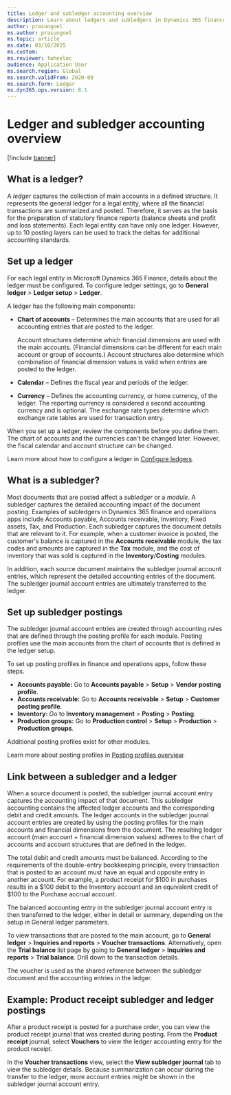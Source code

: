 ```yaml
---
title: Ledger and subledger accounting overview
description: Learn about ledgers and subledgers in Dynamics 365 finance and operations apps.
author: prasungoel
ms.author: prasungoel
ms.topic: article
ms.date: 03/10/2025
ms.custom:
ms.reviewer: twheeloc
audience: Application User
ms.search.region: Global
ms.search.validFrom: 2020-09
ms.search.form: Ledger
ms.dyn365.ops.version: 8.1
---
```


# Ledger and subledger accounting overview

[!include [banner](../includes/banner.md)]

## What is a ledger?

A *ledger* captures the collection of main accounts in a defined structure. It represents the general ledger for a legal entity, where all the financial transactions are summarized and posted. Therefore, it serves as the basis for the preparation of statutory finance reports (balance sheets and profit and loss statements). Each legal entity can have only one ledger. However, up to 10 posting layers can be used to track the deltas for additional accounting standards.

## Set up a ledger

For each legal entity in Microsoft Dynamics 365 Finance, details about the ledger must be configured. To configure ledger settings, go to **General ledger** \> **Ledger setup** \> **Ledger**.

A ledger has the following main components:

- **Chart of accounts** – Determines the main accounts that are used for all accounting entries that are posted to the ledger.

    Account structures determine which financial dimensions are used with the main accounts. (Financial dimensions can be different for each main account or group of accounts.) Account structures also determine which combination of financial dimension values is valid when entries are posted to the ledger.

- **Calendar** – Defines the fiscal year and periods of the ledger.
- **Currency** – Defines the accounting currency, or home currency, of the ledger. The reporting currency is considered a second accounting currency and is optional. The exchange rate types determine which exchange rate tables are used for transaction entry.

When you set up a ledger, review the components before you define them. The chart of accounts and the currencies can't be changed later. However, the fiscal calendar and account structure can be changed.

Learn more about how to configure a ledger in [Configure ledgers](configure-ledger.md).

## What is a subledger?

Most documents that are posted affect a *subledger* or a *module*. A subledger captures the detailed accounting impact of the document posting. Examples of subledgers in Dynamics 365 finance and operations apps include Accounts payable, Accounts receivable, Inventory, Fixed assets, Tax, and Production. Each subledger captures the document details that are relevant to it. For example, when a customer invoice is posted, the customer's balance is captured in the **Accounts receivable** module, the tax codes and amounts are captured in the **Tax** module, and the cost of inventory that was sold is captured in the **Inventory**/**Costing** modules. 

In addition, each source document maintains the subledger journal account entries, which represent the detailed accounting entries of the document. The subledger journal account entries are ultimately transferred to the ledger.

## Set up subledger postings

The subledger journal account entries are created through accounting rules that are defined through the posting profile for each module. Posting profiles use the main accounts from the chart of accounts that is defined in the ledger setup.

To set up posting profiles in finance and operations apps, follow these steps.

- **Accounts payable:** Go to **Accounts payable** > **Setup** > **Vendor posting profile**.
- **Accounts receivable:** Go to **Accounts receivable** \> **Setup** \> **Customer posting profile**.
- **Inventory:** Go to **Inventory management** \> **Posting** \> **Posting**.
- **Production groups:** Go to **Production control** > **Setup** \> **Production** \> **Production groups**.

Additional posting profiles exist for other modules.

Learn more about posting profiles in [Posting profiles overview](pstg-prfles-ovrvw.md).

## Link between a subledger and a ledger

When a source document is posted, the subledger journal account entry captures the accounting impact of that document. This subledger accounting contains the affected ledger accounts and the corresponding debit and credit amounts. The ledger accounts in the subledger journal account entries are created by using the posting profiles for the main accounts and financial dimensions from the document. The resulting ledger account (main account &plus; financial dimension values) adheres to the chart of accounts and account structures that are defined in the ledger.

The total debit and credit amounts must be balanced. According to the requirements of the double-entry bookkeeping principle, every transaction that is posted to an account must have an equal and opposite entry in another account. For example, a product receipt for $100 in purchases results in a $100 debit to the Inventory account and an equivalent credit of $100 to the Purchase accrual account.

The balanced accounting entry in the subledger journal account entry is then transferred to the ledger, either in detail or summary, depending on the setup in General ledger parameters.

To view transactions that are posted to the main account, go to **General ledger** \> **Inquiries and reports** \> **Voucher transactions**. Alternatively, open the **Trial balance** list page by going to **General ledger** \> **Inquiries and reports** \> **Trial balance**. Drill down to the transaction details.

The voucher is used as the shared reference between the subledger document and the accounting entries in the ledger.

## Example: Product receipt subledger and ledger postings

After a product receipt is posted for a purchase order, you can view the product receipt journal that was created during posting. From the **Product receipt** journal, select **Vouchers** to view the ledger accounting entry for the product receipt.

In the **Voucher transactions** view, select the **View subledger journal** tab to view the subledger details. Because summarization can occur during the transfer to the ledger, more account entries might be shown in the subledger journal account entry.
